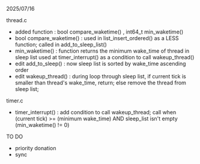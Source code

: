 2025/07/16

thread.c
 - added function : bool compare_waketime() , int64_t min_waketime()
 - bool compare_waketime() : used in list_insert_ordered() as a LESS function; called in add_to_sleep_list()
 - min_waketime() : function returns the minimum wake_time of thread in sleep list
    used at timer_interrupt() as a condition to call wakeup_thread()
 - edit add_to_sleep() : now sleep list is sorted by wake_time ascending order
 - edit wakeup_thread() : during loop through sleep list, if current tick is smaller than thread's wake_time, return; else remove the thread from sleep list; 

timer.c  
 - timer_interrupt() : add condition to call wakeup_thread; call when (current tick) >= (minimum wake_time) AND sleep_list isn't empty (min_waketime() != 0)

TO DO
 - priority donation
 - sync
